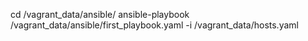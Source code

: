 cd /vagrant_data/ansible/
ansible-playbook /vagrant_data/ansible/first_playbook.yaml -i /vagrant_data/hosts.yaml
